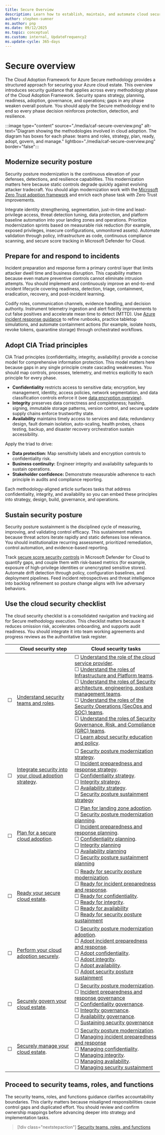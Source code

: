 ```yaml
---
title: Secure Overview
description: Learn how to establish, maintain, and automate cloud security in Azure by using the Cloud Adoption Framework for Azure Secure methodology to provide a structured approach.
author: stephen-sumner
ms.author: pnp
ms.date: 09/12/2025
ms.topic: conceptual
ms.custom: internal, UpdateFrequency2
ms.update-cycle: 365-days
---
```


# Secure overview

The Cloud Adoption Framework for Azure Secure methodology provides a structured approach for securing your Azure cloud estate. This overview introduces security guidance that applies across every methodology phase of the Cloud Adoption Framework. Security spans strategy, planning, readiness, adoption, governance, and operations; gaps in any phase weaken overall posture. You should apply the Secure methodology end to end so every phase decision reinforces protection, detection, and resilience.

:::image type="content" source="./media/caf-secure-overview.png" alt-text="Diagram showing the methodologies involved in cloud adoption. The diagram has boxes for each phase: teams and roles, strategy, plan, ready, adopt, govern, and manage." lightbox="./media/caf-secure-overview.png" border="false":::

## Modernize security posture

Security posture modernization is the continuous elevation of your defenses, detections, and resilience capabilities. This modernization matters here because static controls degrade quickly against evolving attacker tradecraft. You should align modernization work with the [Microsoft Zero Trust adoption framework](/security/zero-trust/adopt/zero-trust-adoption-overview) and enrich each phase task with Zero Trust improvements.

Integrate identity strengthening, segmentation, just-in-time and least-privilege access, threat detection tuning, data protection, and platform baseline automation into your landing zones and operations. Prioritize modernization sprints based on measurable risk reduction (for example, exposed privileges, insecure configurations, unmonitored assets). Automate validation through policy, infrastructure as code, continuous compliance scanning, and secure score tracking in Microsoft Defender for Cloud.

## Prepare for and respond to incidents

Incident preparation and response form a primary control layer that limits attacker dwell time and business disruption. This capability matters because even mature preventive controls cannot eliminate intrusion attempts. You should implement and continuously improve an end-to-end incident lifecycle covering readiness, detection, triage, containment, eradication, recovery, and post-incident learning.

Codify roles, communication channels, evidence handling, and decision authority. Instrument telemetry ingestion and alert fidelity improvements to cut false positives and accelerate mean time to detect (MTTD). Use [Azure incident response guidance](/azure/security/fundamentals/incident-response) to refine runbooks, practice tabletop simulations, and automate containment actions (for example, isolate hosts, revoke tokens, quarantine storage) through orchestrated workflows.

## Adopt CIA Triad principles

CIA Triad principles (confidentiality, integrity, availability) provide a concise model for comprehensive information protection. This model matters here because gaps in any single principle create cascading weaknesses. You should map controls, processes, telemetry, and metrics explicitly to each principle for every phase.

- **Confidentiality** restricts access to sensitive data; encryption, key management, identity, access policies, network segmentation, and data classification controls enforce it (see [data encryption overview](/azure/security/fundamentals/data-encryption-overview)).
- **Integrity** preserves data correctness and completeness; hashing, signing, immutable storage patterns, version control, and secure update supply chains enforce trustworthy state.
- **Availability** maintains timely access to services and data; redundancy design, fault domain isolation, auto-scaling, health probes, chaos testing, backup, and disaster recovery orchestration sustain accessibility.

Apply the triad to drive:

- **Data protection:** Map sensitivity labels and encryption controls to confidentiality risk.
- **Business continuity:** Engineer integrity and availability safeguards to sustain operations.
- **Stakeholder confidence:** Demonstrate measurable adherence to each principle in audits and compliance reporting.

Each methodology-aligned article surfaces tasks that address confidentiality, integrity, and availability so you can embed these principles into strategy, design, build, governance, and operations.

## Sustain security posture

Security posture sustainment is the disciplined cycle of measuring, improving, and validating control efficacy. This sustainment matters because threat actors iterate rapidly and static defenses lose relevance. You should institutionalize recurring assessment, prioritized remediation, control automation, and evidence-based reporting.

Track [secure score security controls](/azure/defender-for-cloud/secure-score-security-controls) in Microsoft Defender for Cloud to quantify gaps, and couple them with risk-based metrics (for example, exposure of high-privilege identities or unencrypted sensitive stores). Automate drift detection through policy, configuration baselines, and deployment pipelines. Feed incident retrospectives and threat intelligence into backlog refinement so posture change aligns with live adversary behaviors.

## Use the cloud security checklist

The cloud security checklist is a consolidated navigation and tracking aid for Secure methodology execution. This checklist matters because it reduces omission risk, accelerates onboarding, and supports audit readiness. You should integrate it into team working agreements and progress reviews as the authoritative task register.

| &nbsp; | Cloud security step | Cloud security tasks |
|---|---|---|
|&#9744; | [Understand security teams and roles](./teams-roles.md). | &#9744; [Understand the role of the cloud service provider](./teams-roles.md#cloud-service-provider). <br> &#9744; [Understand the roles of Infrastructure and Platform teams](./teams-roles.md#infrastructureplatform-teams-architecture-engineering-and-operations). <br> &#9744; [Understand the roles of Security architecture, engineering, posture management teams](./teams-roles.md#security-architecture-engineering-and-posture-management-teams). <br> &#9744; [Understand the roles of the Security Operations (SecOps and SOC) teams](./teams-roles.md#security-operations-secopssoc). <br> &#9744; [Understand the roles of Security Governance, Risk, and Compliance (GRC) teams](./teams-roles.md#security-governance-risk-and-compliance). <br> &#9744; [Learn about security education and policy](./teams-roles.md#security-education-and-policy). |
|&#9744; | [Integrate security into your cloud adoption strategy](./strategy.md). | &#9744; [Security posture modernization strategy](./strategy.md#security-posture-modernization). <br> &#9744; [Incident preparedness and response strategy](./strategy.md#defining-a-strategy-for-incident-preparedness-and-response). <br> &#9744; [Confidentiality strategy](./strategy.md#defining-a-strategy-for-confidentiality). <br> &#9744; [Integrity strategy](./strategy.md#defining-a-strategy-for-integrity). <br> &#9744; [Availability strategy](./strategy.md#defining-a-strategy-for-availability). <br> &#9744; [Security posture sustainment strategy](./strategy.md#defining-a-strategy-for-sustaining-security-posture) |
|&#9744; | [Plan for a secure cloud adoption](./plan.md). | &#9744; [Plan for landing zone adoption](./plan.md#plan-for-landing-zone-adoption). <br> &#9744; [Security posture modernization planning](./plan.md#security-posture-modernization). <br> &#9744; [Incident preparedness and response planning](./plan.md#incident-preparedness-and-response). <br> &#9744; [Confidentiality planning](./plan.md#plan-for-confidentiality). <br> &#9744; [Integrity planning](./plan.md#plan-for-integrity) <br> &#9744; [Availability planning](./plan.md#plan-for-availability) <br> &#9744; [Security posture sustainment planning](./plan.md#plan-for-security-sustainment) |
|&#9744; | [Ready your secure cloud estate](./ready.md). | &#9744; [Ready for security posture modernization](./ready.md#security-posture-modernization). <br> &#9744; [Ready for incident preparedness and response](./ready.md#prepare-for-incident-preparedness-and-response). <br> &#9744; [Ready for confidentiality](./ready.md#prepare-for-confidentiality). <br> &#9744; [Ready for integrity](./ready.md#prepare-for-integrity). <br> &#9744; [Ready for availability](./ready.md#prepare-for-availability) <br> &#9744; [Ready for security posture sustainment](./ready.md#prepare-for-security-sustainment) |
|&#9744; | [Perform your cloud adoption securely](./adopt.md). | &#9744; [Security posture modernization adoption](./adopt.md#security-posture-modernization-adoption). <br> &#9744; [Adopt incident preparedness and response](./adopt.md#incident-preparedness-and-response-adoption). <br> &#9744; [Adopt confidentiality](./adopt.md#adopt-the-principle-of-confidentiality). <br> &#9744; [Adopt integrity](./adopt.md#adopt-the-principle-of-integrity). <br> &#9744; [Adopt availability](./adopt.md#adopt-the-principle-of-availability). <br> &#9744; [Adopt security posture sustainment](./adopt.md#adopt-security-sustainment) |
|&#9744; | [Securely govern your cloud estate](./govern.md). | &#9744; [Security posture modernization](./govern.md#security-posture-modernization).  <br> &#9744; [Incident preparedness and response governance](./govern.md#incident-preparedness-and-response) <br> &#9744; [Confidentiality governance](./govern.md#confidentiality-governance). <br> &#9744; [Integrity governance](./govern.md#integrity-governance). <br> &#9744; [Availability governance](./govern.md#availability-governance). <br> &#9744; [Sustaining security governance](./govern.md#sustaining-secure-governance) |
|&#9744; | [Securely manage your cloud estate](./manage.md). | &#9744; [Security posture modernization](./manage.md#security-posture-modernization).  <br> &#9744; [Managing incident preparedness and response](./manage.md#managing-incident-preparedness-and-response) <br> &#9744; [Managing confidentiality](./manage.md#managing-confidentiality). <br> &#9744; [Managing integrity](./manage.md#managing-integrity). <br> &#9744; [Managing availability](./manage.md#managing-availability). <br> &#9744; [Managing security sustainment](./manage.md#managing-security-sustainment) |

## Proceed to security teams, roles, and functions

The security teams, roles, and functions guidance clarifies accountability boundaries. This clarity matters because misaligned responsibilities cause control gaps and duplicated effort. You should review and confirm ownership mappings before advancing deeper into strategy and implementation tasks.

> [!div class="nextstepaction"]
> [Security teams, roles, and functions](./teams-roles.md)
